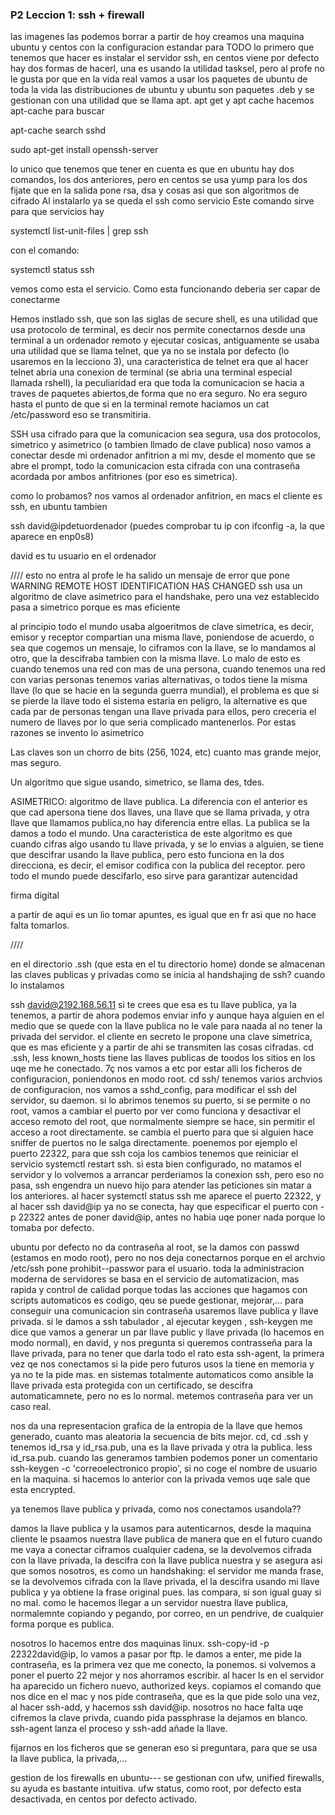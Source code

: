 ### P2 Leccion 1: ssh + firewall

las imagenes las podemos borrar a partir de hoy
creamos una maquina ubuntu y centos con la configuracion estandar para TODO
lo primero que tenemos que hacer es instalar el servidor ssh, en centos viene por defecto
hay dos formas de hacerl, una es usando la utilidad tasksel, pero al profe no le gusta por que en la vida real vamos a usar los paquetes de ubuntu de toda la vida
las distribuciones de ubuntu y ubuntu son paquetes .deb y se gestionan con una utilidad que se llama apt. apt get y apt cache
hacemos apt-cache para buscar 

apt-cache search sshd

sudo apt-get install openssh-server 

lo unico que tenemos que tener en cuenta es que en ubuntu hay dos comandos, los dos anteriores, pero en centos se usa yump para los dos
fijate que en la salida pone rsa, dsa y cosas asi que son algoritmos de cifrado 
Al instalarlo ya se queda el ssh como servicio
Este comando sirve para que servicios hay

systemctl list-unit-files | grep ssh

con el comando:

systemctl status ssh

vemos como esta el servicio. Como esta funcionando deberia ser capar de conectarme

Hemos instlado ssh, que son las siglas de secure shell, es una utilidad que usa protocolo de terminal, es decir nos permite conectarnos desde una terminal a un ordenador remoto y ejecutar cosicas,
antiguamente se usaba una utilidad que se llama telnet, que ya no se instala por defecto (lo usaremos en la lecciono 3), una caracteristica de telnet era que al hacer telnet <ip> abria una conexion de terminal (se abria una terminal especial llamada rshell), la peculiaridad era que toda la comunicacion se hacia a traves de paquetes abiertos,de forma que no era seguro. No era seguro hasta el punto de que si en la terminal remote haciamos un cat /etc/password eso se transmitiria.

SSH usa cifrado para que la comunicacion sea segura, usa dos protocolos, simetrico y asimetrico (o tambien llmado de clave publica)
noso vamos a conectar desde mi ordenador anfitrion a mi mv, desde el momento que se abre el prompt, todo la comunicacion esta cifrada con una contraseña acordada por ambos anfitriones (por eso es simetrica).

como lo probamos? nos vamos al ordenador anfitrion, en macs el cliente es ssh, en ubuntu tambien 

ssh david@ipdetuordenador (puedes comprobar tu ip con ifconfig -a, la que aparece en enp0s8)

david es tu usuario en el ordenador


//// esto no entra
al profe le ha salido un mensaje de error que pone WARNING REMOTE HOST IDENTIFICATION HAS CHANGED 
ssh usa un algoritmo de clave asimetrico para el handshake, pero una vez establecido pasa a simetrico porque es mas eficiente

al principio todo el mundo usaba algoeritmos de clave simetrica, es decir, emisor y receptor compartian una misma llave, poniendose de acuerdo, o sea que cogemos un mensaje, lo ciframos con la llave, se lo mandamos al otro, que la descifraba tambien con la misma llave. Lo malo de esto es cuando tenemos una red con mas de una persona, cuando tenemos una red con varias personas tenemos varias alternativas, o todos tiene la misma llave (lo que se hacie en la segunda guerra mundial), el problema es que si se pierde la llave todo el sistema estaria en peligro, la alternative es que cada par de personas tengan una llave privada para ellos, pero creceria el numero de llaves por lo que seria complicado mantenerlos. Por estas razones se invento lo asimetrico

Las claves son un chorro de bits (256, 1024, etc) cuanto mas grande mejor, mas seguro.

Un algoritmo que sigue usando, simetrico, se llama des, tdes.

ASIMETRICO: algoritmo de llave publica. La diferencia con el anterior es que cad apersona tiene dos llaves, una llave que se llama privada, y otra llave que llamamos publica,no hay diferencia entre ellas. La publica se la damos a todo el mundo. Una caracteristica de este algoritmo es que cuando cifras algo usando tu llave privada, y se lo envias a alguien, se tiene que descifrar usando la llave publica, pero esto funciona en la dos direcciona, es decir, el emisor codifica con la publica del receptor. pero todo el mundo puede descifarlo, eso sirve para garantizar autencidad


firma digital

a partir de aqui es un lio tomar apuntes, es igual que en fr asi que no hace falta tomarlos.

////


en el directorio .ssh (que esta en el tu directorio home) donde se almacenan las claves publicas y privadas
como se inicia al handshajing de ssh? cuando lo instalamos 

ssh david@2192.168.56.11 
si te crees que esa es tu llave publica, ya la tenemos, a partir de ahora podemos enviar info y aunque haya alguien en el medio que se quede con la llave publica no le vale para naada al no tener la privada del servidor. el cliente en secreto le propone una clave simetrica, que es mas eficiente y a partir de ahi se transmiten las cosas cifradas. cd .ssh, less known_hosts tiene las llaves publicas de toodos los sitios en los uqe me he conectado. 
7ç
nos vamos a etc por estar alli los ficheros de configuracion, poniendonos en modo root. cd ssh/
tenemos varios archvios de configuracion, nos vamos a sshd_config, para modificar el ssh del servidor, su daemon. si lo abrimos tenemos su puerto, si se permite o no root, vamos a cambiar el puerto por ver como funciona y desactivar el acceso remoto del root, que normalmente siempre se hace, sin permitir el acceso a root directamente. se cambia el puerto para que si alguien hace sniffer de puertos no le salga directamente. 
poenemos por ejemplo el puerto 22322, para que ssh coja los cambios tenemos que reiniciar el servicio systemctl restart ssh. si esta bien configurado, no matamos el servidor y lo volvemos a arrancar perderiamos la conexion ssh, pero eso no pasa, ssh engendra un nuevo hijo para atender las peticiones sin matar a los anteriores. al hacer systemctl status ssh me aparece el puerto 22322, y al hacer ssh david@ip ya no se conecta, hay que especificar el puerto con -p 22322 antes de poner david@ip, antes no habia uqe poner nada porque lo tomaba por defecto.

ubuntu por defecto no da contraseña al root, se la damos con passwd (estamos en modo root), pero no nos deja conectarnos porque en el archvio /etc/ssh pone prohibit--passwor para el usuario. toda la administracion moderna de servidores se basa en el servicio de automatizacion, mas rapida y control de calidad porque todas las acciones que hagamos con scripts automaticos es codigo, qeu se puede gestionar, mejorar,... para conseguir una comunicacion sin contraseña usaremos llave publica y llave privada. si le damos a ssh tabulador , al ejecutar keygen , ssh-keygen me dice que vamos a generar un par llave public y llave privada (lo hacemos en modo normal), en david, y nos pregunta si queremos contrasseña para la llave privada, para no tener que darla todo el rato esta ssh-agent, la primera vez qe nos conectamos si la pide pero futuros usos la tiene en memoria y ya no te la pide mas. en sistemas totalmente automaticos como ansible la llave privada esta protegida con un certificado, se descifra automaticamnete, pero no es lo normal. metemos contraseña para ver un caso real. 

nos da una representacion grafica de la entropia de la llave que hemos generado, cuanto mas aleatoria la secuencia de bits mejor. cd, cd .ssh y tenemos id_rsa y id_rsa.pub, una es la llave privada y otra la publica. less id_rsa.pub. cuando las generamos tambien podemos poner un comentario ssh-keygen -c 'correoelectronico propio', si no coge el nombre de usuario en la maquina. si hacemos lo anterior con la privada vemos uqe sale que esta encrypted.

ya tenemos llave publica y privada, como nos conectamos usandola??

damos la llave publica y la usamos para autenticarnos, desde la maquina cliente le psaamos nuestra llave publica de manera que en el futuro cuando me vaya a conectar ciframos cualquier cadena, se la devolvemos cifrada con la llave privada, la descifra con la llave publica nuestra y se asegura asi que somos nosotros, es como un handshaking: el servidor me manda frase, se la devolvemos cifrada con la llave privada, el la descifra usando mi llave publica y ya obtiene la frase original pues. las compara, si son igual guay si no mal. como le hacemos llegar a un servidor nuestra llave publica, normalemnte copiando y pegando, por correo, en un pendrive, de cualquier forma porque es publica. 

nosotros lo hacemos entre dos maquinas linux. ssh-copy-id -p 22322david@ip, lo vamos a pasar por ftp. le damos a enter, me pide la contraseña, es la primera vez que me conecto, la ponemos. si volvemos a poner el puerto 22 mejor y nos ahorramos escribir. al hacer ls en el servidor ha aparecido un fichero nuevo, authorized keys. copiamos el comando que nos dice en el mac y nos pide contraseña, que es la que pide solo una vez, al hacer ssh-add, y hacemos ssh david@ip. nosotros	no hace falta uqe cifremos la clave privda, cuando pida passphrase la dejamos en blanco. ssh-agent lanza el proceso y ssh-add añade la llave.

fijarnos en los ficheros que se generan eso si preguntara, para que se usa la llave publica, la privada,... 

gestion de los firewalls en ubuntu--- se gestionan con ufw, unified firewalls, su ayuda es bastante intuitiva. ufw status, como root, por defecto esta desactivada, en centos por defecto activado. 
 


